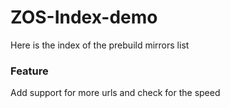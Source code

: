 # ZOS-Index-demo

Here is the index of the prebuild mirrors list

### Feature

Add support for more urls and check for the speed
